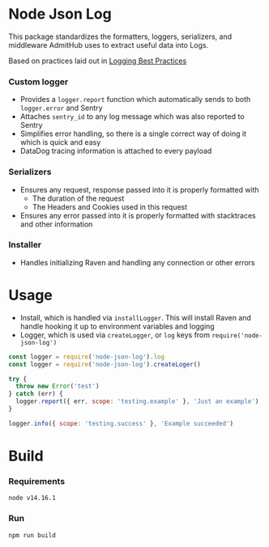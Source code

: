 # Node Json Log

This package standardizes the formatters, loggers, serializers, and middleware
AdmitHub uses to extract useful data into Logs.

Based on practices laid out in [Logging Best Practices](https://admithubteam.atlassian.net/wiki/spaces/ENG/pages/671744015/Logging+Strategy+Page)

### Custom logger
- Provides a `logger.report` function which automatically sends to both `logger.error` and Sentry
- Attaches `sentry_id` to any log message which was also reported to Sentry
- Simplifies error handling, so there is a single correct way of doing it which is quick and easy
- DataDog tracing information is attached to every payload

### Serializers
- Ensures any request, response passed into it is properly formatted with
  - The duration of the request
  - The Headers and Cookies used in this request
- Ensures any error passed into it is properly formatted with stacktraces and other information

### Installer
- Handles initializing Raven and handling any connection or other errors

# Usage
- Install, which is handled via `installLogger`. This will install Raven and handle hooking it up to environment variables and logging
- Logger, which is used via `createLogger`, or `log` keys from `require('node-json-log')`
```javascript
const logger = require('node-json-log').log
const logger = require('node-json-log').createLoger()

try {
  throw new Error('test')
} catch (err) {
  logger.report({ err, scope: 'testing.example' }, 'Just an example')
}

logger.info({ scope: 'testing.success' }, 'Example succeeded')
```
# Build

### Requirements

```
node v14.16.1
```
### Run
```
npm run build
```
